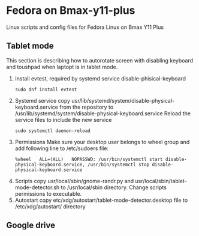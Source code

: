 # Fedora on Bmax-y11-plus
Linux scripts and config files for Fedora Linux on Bmax Y11 Plus

## Tablet mode
This section is describing how to autorotate screen with disabling keyboard and toushpad when laptopt is in tablet mode.

1. Install evtest, required by systemd service disable-phisical-keyboard
   ```
   sudo dnf install evtest
   ```
2. Systemd service
   copy usr/lib/systemd/system/disable-physical-keyboard.service from the repository to /usr/lib/systemd/system/disable-physical-keyboard.service
   Reload the service files to include the new service
   ```
   sudo systemctl daemon-reload
   ```
3. Permissions
   Make sure your desktop user belongs to wheel group and add following line to /etc/sudoers file:
   ```
   %wheel	ALL=(ALL)	NOPASSWD: /usr/bin/systemctl start disable-physical-keyboard.service, /usr/bin/systemctl stop disable-physical-keyboard.service
   ```
4. Scripts
   copy usr/local/sbin/gnome-randr.py and usr/local/sbin/tablet-mode-detector.sh to /usr/local/sbin directory. Change scripts permissions to executable.
5. Autostart
   copy etc/xdg/autostart/tablet-mode-detector.desktop file to /etc/xdg/autostart/ directory

## Google drive
